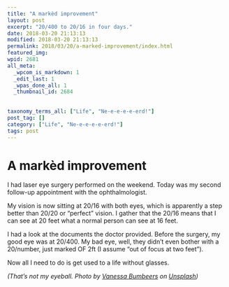 ```yaml
---
title: "A markèd improvement"
layout: post
excerpt: "20/400 to 20/16 in four days."
date: 2018-03-20 21:13:13
modified: 2018-03-20 21:13:13
permalink: 2018/03/20/a-marked-improvement/index.html
featured_img: 
wpid: 2681
all_meta: 
  _wpcom_is_markdown: 1
  _edit_last: 1
  _wpas_done_all: 1
  _thumbnail_id: 2684
  
  
taxonomy_terms_all: ["Life", "Ne-e-e-e-e-erd!"]
post_tag: []
category: ["Life", "Ne-e-e-e-e-erd!"]
tags: post
---
```


# A markèd improvement

I had laser eye surgery performed on the weekend. Today was my second follow-up appointment with the ophthalmologist.

My vision is now sitting at 20/16 with both eyes, which is apparently a step better than 20/20 or “perfect” vision. I gather that the 20/16 means that I can see at 20 feet what a normal person can see at 16 feet.

I had a look at the documents the doctor provided. Before the surgery, my good eye was at 20/400. My bad eye, well, they didn’t even bother with a 20/number, just marked OF 2ft (I assume “out of focus at two feet”).

Now all I need to do is get used to a life without glasses.

*(That’s not my eyeball. Photo by [Vanessa Bumbeers](https://unsplash.com/photos/PkauYYJwdTQ?utm_source=unsplash&utm_medium=referral&utm_content=creditCopyText) on [Unsplash](https://unsplash.com/search/photos/eyeball?utm_source=unsplash&utm_medium=referral&utm_content=creditCopyText))*